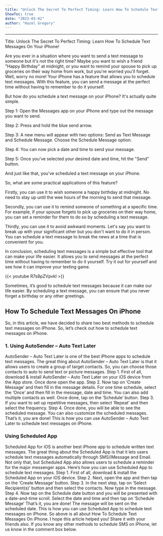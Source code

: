 ```yaml
---
title: "Unlock The Secret To Perfect Timing: Learn How To Schedule Text Messages On Your iPhone!"
ShowToc: true 
date: "2023-03-02"
author: "Hazel Gregory"
---
```

*****
Title: Unlock The Secret To Perfect Timing: Learn How To Schedule Text Messages On Your iPhone!

Are you ever in a situation where you want to send a text message to someone but it's not the right time? Maybe you want to wish a friend "Happy Birthday" at midnight, or you want to remind your spouse to pick up groceries on their way home from work, but you're worried you'll forget. Well, worry no more! Your iPhone has a feature that allows you to schedule text messages. With this feature, you can send a message at the perfect time without having to remember to do it yourself. 

But how do you schedule a text message on your iPhone? It's actually quite simple. 

Step 1: Open the Messages app on your iPhone and type out the message you want to send. 

Step 2: Press and hold the blue send arrow. 

Step 3: A new menu will appear with two options: Send as Text Message and Schedule Message. Choose the Schedule Message option. 

Step 4: You can now pick a date and time to send your message. 

Step 5: Once you've selected your desired date and time, hit the "Send" button. 

And just like that, you've scheduled a text message on your iPhone. 

So, what are some practical applications of this feature? 

Firstly, you can use it to wish someone a happy birthday at midnight. No need to stay up until the wee hours of the morning to send that message. 

Secondly, you can use it to remind someone of something at a specific time. For example, if your spouse forgets to pick up groceries on their way home, you can set a reminder for them to do so by scheduling a text message. 

Thirdly, you can use it to avoid awkward moments. Let's say you want to break up with your significant other but you don't want to do it in person. You can schedule a text message to break the news at a time that is convenient for you. 

In conclusion, scheduling text messages is a simple but effective tool that can make your life easier. It allows you to send messages at the perfect time without having to remember to do it yourself. Try it out for yourself and see how it can improve your texting game.

{{< youtube R7s8pZVpvkI >}} 



Sometimes, it’s good to schedule text messages because it can make our life easier. By scheduling a text message, you can ensure that you never forget a birthday or any other greetings.

 
## How To Schedule Text Messages On iPhone


So, in this article, we have decided to share two best methods to schedule text messages on iPhone. So, let’s check out how to schedule text messages on iPhone.

 
### 1. Using AutoSender – Auto Text Later


AutoSender – Auto Text Later is one of the best iPhone apps to schedule text messages. The great thing about AutoSender – Auto Text Later is that it allows users to create a group of target contacts. So, you can choose those contacts to auto to send text or picture messages.
Step 1. First of all, download & install AutoSender – Auto Text Later on your iOS device from the App store. Once done open the app.
Step 2. Now tap on ‘Create Message’ and then fill in the message details. For one time schedule, select the ‘Once’ and then fill in the message, date and time. You can also add multiple contacts as well. Once done, tap on the ‘Schedule’ button.
Step 3. If you want to set up repetitive messages, then select ‘Repeat’ and then select the frequency.
Step 4. Once done, you will be able to see the scheduled message. You can also customize the scheduled messages.
That’s it, you are done! This is how you can use AutoSender – Auto Text Later to schedule text messages on iPhone.

 
### Using Scheduled App


Scheduled App for iOS is another best iPhone app to schedule written text messages. The great thing about the Scheduled App is that it lets users schedule text messages automatically through SMS/iMessage and Email. Not only that, but Scheduled App also allows users to schedule a reminder for the major messenger apps. Here’s how you can use Scheduled App to schedule text messages.
Step 1. First of all, download & install the Scheduled App on your iOS device.
Step 2. Next, open the app and then tap on the ‘Create Message’ button.
Step 3. In the next step, tap on ‘Select Recipient(s)’ button and then select the contacts. Now type in the message.
Step 4. Now tap on the Schedule date button and you will be presented with a date-and-time scroll. Select the date and time and then tap on ‘Schedule Message’
That’s it, you are done! The message will be sent on the scheduled date. This is how you can use Scheduled App to schedule text messages on iPhone.
So above is all about How To Schedule Text Messages On iPhone. I hope this article helped you! Share it with your friends also. If you know any other methods to schedule SMS on iPhone, let us know in the comment box below.






